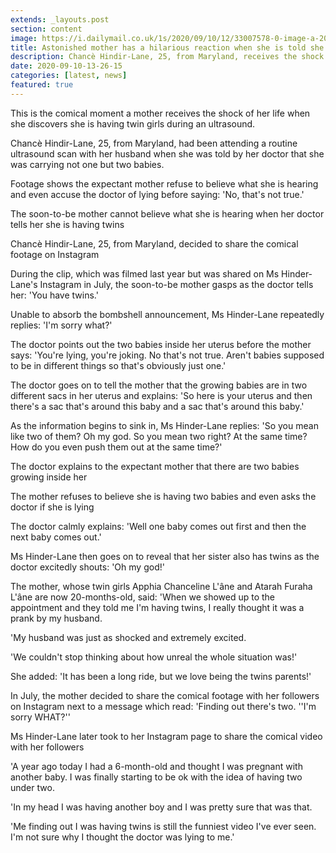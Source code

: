 ```yaml
---
extends: _layouts.post
section: content
image: https://i.dailymail.co.uk/1s/2020/09/10/12/33007578-0-image-a-20_1599737870591.jpg 
title: Astonished mother has a hilarious reaction when she is told she is expecting twin girls 
description: Chancè Hindir-Lane, 25, from Maryland, receives the shock of her life and cannot believe what she is hearing when she discovers she is having twin girls during a routine ultrasound. 
date: 2020-09-10-13-26-15 
categories: [latest, news] 
featured: true 
--- 
```

This is the comical moment a mother receives the shock of her life when she discovers she is having twin girls during an ultrasound.  

Chancè Hindir-Lane, 25, from Maryland, had been attending a routine ultrasound scan with her husband when she was told by her doctor that she was carrying not one but two babies.

Footage shows the expectant mother refuse to believe what she is hearing and even accuse the doctor of lying before saying: 'No, that's not true.'  

The soon-to-be mother cannot believe what she is hearing when her doctor tells her she is having twins 

Chancè Hindir-Lane, 25, from Maryland, decided to share the comical footage on Instagram

During the clip, which was filmed last year but was shared on Ms Hinder-Lane's Instagram in July, the soon-to-be mother gasps as the doctor tells her: 'You have twins.'

Unable to absorb the bombshell announcement, Ms Hinder-Lane repeatedly replies: 'I'm sorry what?' 

The doctor points out the two babies inside her uterus before the mother says: 'You're lying, you're joking. No that's not true. Aren't babies supposed to be in different things so that's obviously just one.'

The doctor goes on to tell the mother that the growing babies are in two different sacs in her uterus and explains: 'So here is your uterus and then there's a sac that's around this baby and a sac that's around this baby.'

As the information begins to sink in, Ms Hinder-Lane replies: 'So you mean like two of them? Oh my god. So you mean two right? At the same time? How do you even push them out at the same time?'

The doctor explains to the expectant mother that there are two babies growing inside her 

The mother refuses to believe she is having two babies and even asks the doctor if she is lying

The doctor calmly explains: 'Well one baby comes out first and then the next baby comes out.'

Ms Hinder-Lane then goes on to reveal that her sister also has twins as the doctor excitedly shouts: 'Oh my god!' 

The mother, whose twin girls Apphia Chanceline L'âne and Atarah Furaha L'âne are now 20-months-old, said: 'When we showed up to the appointment and they told me I'm having twins, I really thought it was a prank by my husband.

'My husband was just as shocked and extremely excited.

'We couldn't stop thinking about how unreal the whole situation was!'

She added: 'It has been a long ride, but we love being the twins parents!'

In July, the mother decided to share the comical footage with her followers on Instagram next to a message which read: 'Finding out there's two. ''I'm sorry WHAT?''  

Ms Hinder-Lane later took to her Instagram page to share the comical video with her followers

'A year ago today I had a 6-month-old and thought I was pregnant with another baby. I was finally starting to be ok with the idea of having two under two. 

'In my head I was having another boy and I was pretty sure that was that.

'Me finding out I was having twins is still the funniest video I've ever seen. I'm not sure why I thought the doctor was lying to me.'

